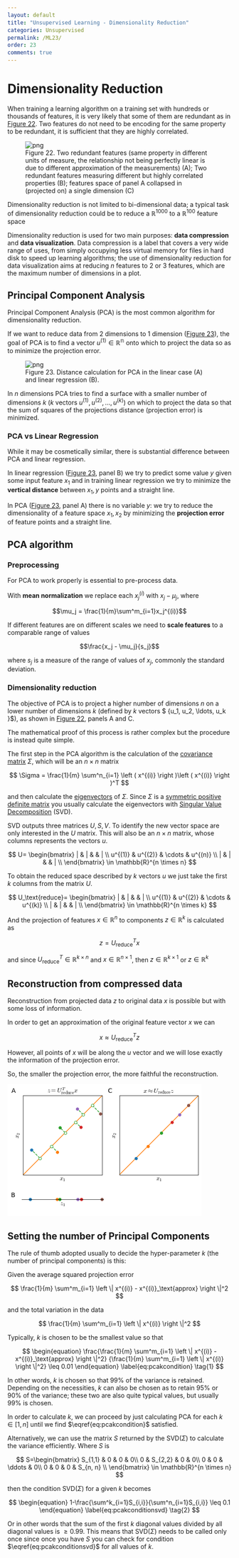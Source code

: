 ```yaml
---
layout: default
title: "Unsupervised Learning - Dimensionality Reduction"
categories: Unsupervised
permalink: /ML23/
order: 23
comments: true
---
```


# Dimensionality Reduction
When training a learning algorithm on a training set with hundreds or thousands of features, it is very likely that some of them are redundant as in <a href="#redundantlen">Figure 22</a>. Two features do not need to be encoding for the same property to be redundant, it is sufficient that they are highly correlated.


    

<figure id="redundantlen">
    <img src="{{site.baseurl}}/pages/ML-23-DimensionalityReduction_files/ML-23-DimensionalityReduction_2_0.png" alt="png">
    <figcaption>Figure 22. Two redundant features (same property in different units of measure, the relationship not being perfectly linear is due to different approximation of the measurements) (A); Two redundant features measuring different but highly correlated properties (B); features space of panel A collapsed in (projected on) a single dimension (C) </figcaption>
</figure>

Dimensionality reduction is not limited to bi-dimensional data; a typical task of dimensionality reduction could be to reduce a $\mathbb{R}^{1000}$ to a $\mathbb{R}^{100}$ feature space

Dimensionality reduction is used for two main purposes: **data compression** and **data visualization**. Data compression is a label that covers a very wide range of uses, from simply occupying less virtual memory for files in hard disk to speed up learning algorithms; the use of dimensionality reduction for data visualization aims at reducing $n$ features to 2 or 3 features, which are the maximum number of dimensions in a plot.

##  Principal Component Analysis
Principal Component Analysis (PCA) is the most common algorithm for dimensionality reduction.

If we want to reduce data from 2 dimensions to 1 dimension (<a href="#pcaline">Figure 23</a>), the goal of PCA is to find a vector $u^{(1)} \in \mathbb{R^n}$ onto which to project the data so as to minimize the projection error.


    

<figure id="pcaline">
    <img src="{{site.baseurl}}/pages/ML-23-DimensionalityReduction_files/ML-23-DimensionalityReduction_6_0.png" alt="png">
    <figcaption>Figure 23. Distance calculation for PCA in the linear case (A) and linear regression (B).</figcaption>
</figure>

In $n$ dimensions PCA tries to find a surface with a smaller number of dimensions $k$ ($k$ vectors $u^{(1)}, u^{(2)}, \ldots, u^{(k)}$) on which to project the data so that the sum of squares of the projections distance (projection error) is minimized.

### PCA vs Linear Regression
While it may be cosmetically similar, there is substantial difference between PCA and linear regression. 

In linear regression (<a href="#pcaline">Figure 23</a>, panel B) we try to predict some value $y$ given some input feature $x_1$  and in training linear regression we try to minimize the **vertical distance** between $x_1, y$ points and a straight line.

In PCA (<a href="#pcaline">Figure 23</a>, panel A) there is no variable $y$: we try to reduce the dimensionality of a feature space $x_1, x_2$ by minimizing the **projection error** of feature points and a straight line.

## PCA algorithm
### Preprocessing
For PCA to work properly is essential to pre-process data. 

With **mean normalization** we replace each $x_j^{(i)}$ with $x_j - \mu_j$, where 

$$\mu_j = \frac{1}{m}\sum^m_{i=1}x_j^{(i)}$$

If different features are on different scales we need to **scale features** to a comparable range of values 

$$\frac{x_j - \mu_j}{s_j}$$

where $s_j$ is a measure of the range of values of $x_j$, commonly the standard deviation.

### Dimensionality reduction
The objective of PCA is to project a higher number of dimensions $n$ on a lower number of dimensions $k$ (defined by $k$ vectors $ \{u_1, u_2, \ldots, u_k \}$), as shown in <a href="#redundantlen">Figure 22</a>, panels A and C.

The mathematical proof of this process is rather complex but the procedure is instead quite simple.

The first step in the PCA algorithm is the calculation of the [covariance matrix](https://en.wikipedia.org/wiki/Covariance_matrix) $\Sigma$, which will be an $n \times n$ matrix

$$
\Sigma = \frac{1}{m} \sum^n_{i=1} \left ( x^{(i)} \right )\left ( x^{(i)} \right )^T
$$

and then calculate the [eigenvectors](https://en.wikipedia.org/wiki/Eigenvalues_and_eigenvectors) of $\Sigma$. Since $\Sigma$ is a [symmetric positive definite matrix](https://en.wikipedia.org/wiki/Definite_symmetric_matrix) you usually calculate the eigenvectors with [Singular Value Decomposition](https://en.wikipedia.org/wiki/Singular_value_decomposition) (SVD). 

SVD outputs three matrices $U, S, V$. To identify the new vector space are only interested in the $U$ matrix. This will also be an $n \times n$ matrix, whose columns represents the vectors $u$.

$$
U=
\begin{bmatrix}
| & | &  & | \\
u^{(1)} & u^{(2)} & \cdots & u^{(n)} \\
| & | &  & | \\
\end{bmatrix} \in \mathbb{R}^{n \times n}
$$

To obtain the reduced space described by $k$ vectors $u$ we just take the first $k$ columns from the matrix $U$.

$$
U_\text{reduce}=
\begin{bmatrix}
| & | &  & | \\
u^{(1)} & u^{(2)} & \cdots & u^{(k)} \\
| & | &  & | \\
\end{bmatrix} \in \mathbb{R}^{n \times k}
$$

And the projection of features $x \in \mathbb{R}^n$ to components $z \in \mathbb{R}^k$ is calculated as 

$$
z = U_\text{reduce}^T x 
$$

and since $U_\text{reduce}^T \in \mathbb{R}^{k \times n}$ and $x \in \mathbb{R}^{n \times 1}$, then $z \in \mathbb{R}^{k \times 1}$ or $z \in \mathbb{R}^k$

## Reconstruction from compressed data
Reconstruction from projected data $z$ to original data $x$ is possible but with some loss of information. 

In order to get an approximation of the original feature vector $x$ we can 

$$
x \approx U_\text{reduce}^T z
$$

However, all points of $x$ will be along the $u$ vector and we will lose exactly the information of the projection error.

So, the smaller the projection error, the more faithful the reconstruction.


    
![png](ML-23-DimensionalityReduction_files/ML-23-DimensionalityReduction_10_0.png)
    


## Setting the number of Principal Components
The rule of thumb adopted usually to decide the hyper-parameter $k$ (the number of principal components) is this:

Given the average squared projection error

$$
\frac{1}{m} \sum^m_{i=1} \left \| x^{(i)} - x^{(i)}_\text{approx} \right \|^2
$$

and the total variation in the data

$$
\frac{1}{m} \sum^m_{i=1} \left \| x^{(i)} \right \|^2
$$

Typically, $k$ is chosen to be the smallest value so that

$$
\begin{equation}
\frac{\frac{1}{m} \sum^m_{i=1} \left \| x^{(i)} - x^{(i)}_\text{approx} \right \|^2}
{\frac{1}{m} \sum^m_{i=1} \left \| x^{(i)} \right \|^2} \leq 0.01
\end{equation}
\label{eq:pcakcondition} \tag{1}
$$

In other words, $k$ is chosen so that $99\%$ of the variance is retained. Depending on the necessities, $k$ can also be chosen as to retain $95\%$ or $90\%$ of the variance; these two are also quite typical values, but usually $99\%$ is chosen.

In order to calculate $k$, we can proceed by just calculating PCA for each $k \in [1, n]$  until we find $\eqref{eq:pcakcondition}$ satisfied.

Alternatively, we can use the matrix $S$ returned by the $\mathrm{SVD}(\Sigma)$ to calculate the variance efficiently. Where $S$ is

$$
S=\begin{bmatrix}
S_{1,1} & 0 & 0 & 0\\
0 & S_{2,2} & 0 & 0\\
0 & 0 & \ddots & 0\\
0 & 0 & 0 & S_{n, n} \\
\end{bmatrix} \in \mathbb{R}^{n \times n}
$$

then the condition $\mathrm{SVD}(\Sigma)$ for a given $k$ becomes

$$
\begin{equation}
1-\frac{\sum^k_{i=1}S_{i,i}}{\sum^n_{i=1}S_{i,i}} \leq 0.1
\end{equation}
\label{eq:pcakconditionsvd} \tag{2}
$$

Or in other words that the sum of the first $k$ diagonal values divided by all diagonal values is $\geq 0.99$. This means that $\mathrm{SVD}(\Sigma)$ needs to be called only once since once you have $S$ you can check for condition $\eqref{eq:pcakconditionsvd}$ for all values of $k$.


```python

```
